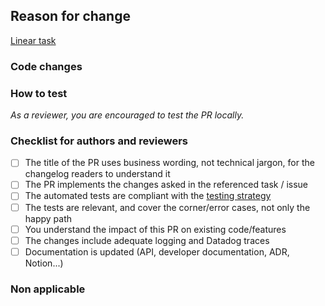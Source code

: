 ## Reason for change

<!-- Describe here the reason for change, and provide a link to the corresponding Linear task or Sentry issue. -->

[Linear task](https://linear.app/almapay/issue/MPP-xxx/)

### Code changes

<!-- Describe here the code changes at a high level. Anything that can help reviewers review your PR. -->

### How to test

_As a reviewer, you are encouraged to test the PR locally._

<!-- Describe here how to test your changes, if applicable. Insert UI screenshots when relevant -->

### Checklist for authors and reviewers

<!-- Move to the next section the non-applicable items -->

- [ ] The title of the PR uses business wording, not technical jargon, for the changelog readers to understand it
- [ ] The PR implements the changes asked in the referenced task / issue
- [ ] The automated tests are compliant with the [testing strategy](https://www.notion.so/almapay/Backend-testing-strategy-06c642cec1bf47b9b8feca3a91ea8d4a)
- [ ] The tests are relevant, and cover the corner/error cases, not only the happy path
- [ ] You understand the impact of this PR on existing code/features
- [ ] The changes include adequate logging and Datadog traces
- [ ] Documentation is updated (API, developer documentation, ADR, Notion...)

### Non applicable

<!-- Move here non applicable items of the checklist, if any -->
